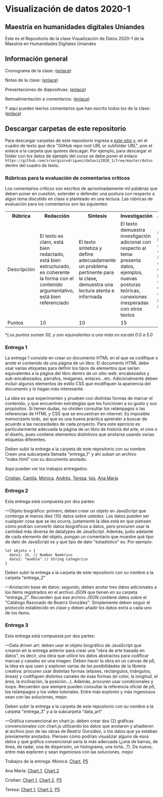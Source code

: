 # Visualización de datos 2020-1
## Maestría en humanidades digitales Uniandes

Este es el Repositorio de la clase Visualización de Datos 2020-1 de la Maestría en Humanidades Digitales Uniandes

## Información general

Cronograma de la clase: ([enlace](https://docs.google.com/spreadsheets/d/1DwswmpAYTe26Tsgoxev0eM73QhUNXzxUuQHZH8BhRUI/edit?usp=sharing))

Notas de la clase: ([enlace](https://docs.google.com/spreadsheets/d/1K_rnWf3lV4N5knn7pLpzE9ClJoxl-ljuVs3BCbWUAt0/edit?usp=sharing))

Presentaciones de diapositivas: ([enlace](https://drive.google.com/drive/folders/1k00X_IFDQPX-b1W0ml1fMsVRXyf5wN_W?usp=sharing))

Retroalimentación a comentarios: ([enlace](https://drive.google.com/drive/folders/1Ji4qvDFIf8nAookTMyWtz7AHGA62kT1W?usp=sharing))

Y aquí pueden leerlos comentarios que han escrito todos los de la clase: ([enlace](https://drive.google.com/file/d/1LFLGCjz4p2R8tFoQhxpx6zqcALecAwUX/view?usp=sharing))

## Descargar carpetas de este repositorio

Para descargar carpetas de este repositorio ingresa a [este sitio](http://kinolien.github.io/gitzip/) y, en el cuadro de texto que dice "GitHub repo root URL or subfolder URL", pon el enlace a la carpeta que quieres descagar. Por ejemplo, para descargar el folder con los datos de ejemplo del curso se debe poner el enlace `https://github.com/srsergiorodriguez/dataviz2020_1/tree/master/datos` dentro del cuadro de texto.

### Rúbricas para la evaluación de comentarios críticos
Los comentarios críticos son escritos de aproximadamente mil palabras que deben poner en cuestión, extender o defender una postura con respecto a algún tema discutido en clase o planteado en una lectura. Las rúbricas de evaluación para los comentarios son las siguientes:

<table>
  <tr>
    <th>Rúbrica</th>
    <th>Redacción</th>
    <th>Síntesis</th>
    <th>Investigación</th>
    <th>Argumentación</th>
  </tr>
  <tr>
    <td>Descripción</td>
    <td>El texto es claro, está bien redactado, está bien estructurado, es coherente la forma con el contenido argumentativo, está bien referenciado</td>
    <td>El texto sintetiza y define adecuadamente un problema pertinente para la clase, demuestra una lectura atenta e informada</td>
    <td>El texto demuestra investigación adicional con respecto al tema: presenta datos, ejemplos, nuevas posturas teóricas, conexiones inesperadas con otros textos</td>
    <td>El texto presenta argumentos críticos de manera convincente, lo que permite poner en cuestión, extender, o defender una postura o un punto de vista</td>
  </tr>
  <tr>
    <td>Puntos</td>
    <td>10</td>
    <td>10</td>
    <td>15</td>
    <td>15</td>
  </tr>
</table>

*<i>Los puntos suman 50, y son equivalentes a una nota en escala 0.0 a 5.0</i>

### Entrega 1
La entrega 1 consiste en crear un documento HTML en el que se codifique o anote el contenido de una página de un libro.
El documento HTML debe usar varias etiquetas para definir los tipos de elementos que serían equivalentes a la página del libro dentro de un sitio web: encabezados y sub-encabezados, párrafos, imágenes, enlaces...etc. Adicionalmente deben incluir algunos elementos de estilo CSS que modifiquen la apariencia del documento y lo hagan más interesante.

La idea es que experimenten y prueben con distintas formas de marcar el contenido, y que encuentren estrategias que les funcionen a su gusto y sus propósitos. Si tienen dudas, no olviden consultar los relámpagos o las referencias de HTML y CSS que se encuentran en internet. Es imposible memorizarlo todo, así que es una buena práctica aprender a buscar de acuerdo a las necesidades de cada proyecto.
Para este ejercicio es particularmente adecuada la página de un libro de historia del arte, el cine o el diseño, pues contiene elementos distintivos que anotarse usando varias etiquetas diferentes.

Deben subir la entrega a la carpeta de este repositorio con su nombre. Creen una subcarpeta llamada "entrega_1" y ahí suban un archivo "index.html" con su documento anotado.

Aquí pueden ver los trabajos entregados:

[Cristian](https://srsergiorodriguez.github.io/dataviz2020_1/cristian_baquero/entrega_1/), [Camila](https://srsergiorodriguez.github.io/dataviz2020_1/camila_barajas/entrega_1/), [Mónica](https://srsergiorodriguez.github.io/dataviz2020_1/monica_ruiz/entrega_1/), [Andrés](https://srsergiorodriguez.github.io/dataviz2020_1/andres_polania/entrega_1/), [Teresa](https://srsergiorodriguez.github.io/dataviz2020_1/teresa_loayza/entrega_1/), [Isis](https://srsergiorodriguez.github.io/dataviz2020_1/isis_beleno/entrega_1/), [Ana María](https://srsergiorodriguez.github.io/dataviz2020_1/ana_maria_buitrago/entrega_1/)

### Entrega 2
Esta entrega está compuesta por dos partes:

—Objeto biográfico: primero, deben crear un objeto en JavaScript que contenga al menos diez (10) datos sobre ustedes. Los datos pueden ser cualquier cosa que se les ocurra, justamente la idea está en que piensen cómo podrían convertir datos biográficos a datos, pero procuren usar la cantidad más diversa de datatypes de JavaScript. Además, justo adelante de cada elemento del objeto, pongan un comentario que muestre qué tipo de dato de JavaScript es y qué tipo de dato "estadístico" es. Por ejemplo:

```
let objeto = {
  dato1: 15, // Number Numérico
  dato2: "mueble" // String Categórico
}
```
Deben subir la entrega a la carpeta de este repositorio con su nombre a la carpeta "entrega_2"

—Anotación base de datos: segundo, deben anotar tres datos adicionales a los ítems registrados en el archivo JSON que tienen en su carpeta "entrega_2". Recuerden que ese archivo JSON contiene datos sobre el "Catálogo Razonado de Beatriz González". Simplemente deben seguir el protocolo establecido en clase y deben añadir los datos extra a cada uno de los ítems.

### Entrega 3
Esta entrega está compuesta por dos partes:

—Data driven art: deben usar el objeto biográfico de JavaScript que crearon en la entrega anterior para crear una "obra de arte basada en datos", es decir, una obra que utilice los datos abstractos para codificar marcas y canales en una imagen. Deben hacer la obra en un canvas de p5, la idea es que usen y exploren varias de las posibilidades de la librería creativa: procuren usar distintas formas (elipses, rectángulos, triángulos, líneas) y codifiquen distintos canales de esas formas (el color, la longitud, el área, la inclinación, la posición...). Además, procuren usar condicionales y loops. Recuerden que siempre pueden consultar la referencia oficial de p5, los relámpagos y los video tutoriales. Entre más exploren y más ingeniosos sean con las soluciones, mejor. 

Deben subir la entrega a la carpeta de este repositorio con su nombre a la carpeta "entrega_3" y a la subcarpeta "data_art"

—Gráfica convencional en chart.js: deben crear dos (2) gráficas convencionales con chart.js utilizando los datos que anotaron y añadieron al archivo json de las obras de Beatriz González, o los datos que ya estaban previamente anotados. Piensen cómo podrían visualizar alguno de esos datos y qué gráfica convencional sería la más adecuada (¿una de barras, de línea, de radar, una de dispersión, un histograma, una torta...?). De nuevo, entre más exploren y sean ingeniosos con las soluciones, mejor.

Trabajos de la entrega:
Mónica: [Chart](https://srsergiorodriguez.github.io/dataviz2020_1/monica_ruiz/entrega_3/data_art_Chart/), [P5](https://srsergiorodriguez.github.io/dataviz2020_1/monica_ruiz/entrega_3/data_art_P5/)

Ana María: [Chart 1](https://srsergiorodriguez.github.io/dataviz2020_1/ana_maria_buitrago/Entrega_3/E3_grafico_1/), [Chart 2](https://srsergiorodriguez.github.io/dataviz2020_1/ana_maria_buitrago/Entrega_3/E3_grafico_2)

Cristian: [Chart 1](https://srsergiorodriguez.github.io/dataviz2020_1/cristian_baquero/entrega_3/beatriz_gonzalez/grafica_1/), [Chart 2](https://srsergiorodriguez.github.io/dataviz2020_1/cristian_baquero/entrega_3/beatriz_gonzalez/grafica_2/), [P5](https://srsergiorodriguez.github.io/dataviz2020_1/cristian_baquero/entrega_3/data_art/)

Teresa: [Chart 1](https://srsergiorodriguez.github.io/dataviz2020_1/teresa_loayza/Entrega_3/p5_BG_emociones/), [Chart 2](https://srsergiorodriguez.github.io/dataviz2020_1/teresa_loayza/Entrega_3/p5_BG_formatos/), [P5](https://srsergiorodriguez.github.io/dataviz2020_1/teresa_loayza/Entrega_3/p5_objeto/)